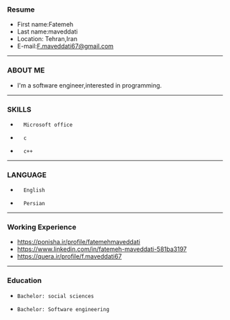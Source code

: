 ### Resume

+ First name:Fatemeh
+ Last name:maveddati
+ Location: Tehran,Iran
+ E-mail:F.maveddati67@gmail.com 
---

### ABOUT ME

+ I'm a software engineer,interested in programming.

---

### SKILLS

+       Microsoft office
+       c
+       c++
---

### LANGUAGE

+       English
+       Persian
---

### Working Experience
 
+ https://ponisha.ir/profile/fatemehmaveddati 
+ https://www.linkedin.com/in/fatemeh-maveddati-581ba3197
+ https://quera.ir/profile/f.maveddati67

---

### Education

+     Bachelor: social sciences 
+     Bachelor: Software engineering
